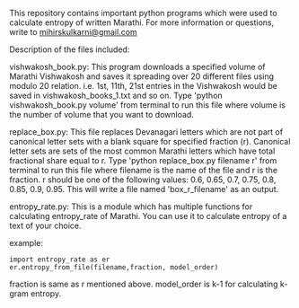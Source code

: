 This repository contains important python programs which were used to calculate entropy of written Marathi. For more information or questions, write to mihirskulkarni@gmail.com

Description of the files included:

vishwakosh_book.py: This program downloads a specified volume of Marathi Vishwakosh and saves it spreading over 20 different files using modulo 20 relation. i.e. 1st, 11th, 21st entries in the Vishwakosh would be saved in vishwakosh_books_1.txt and so on. Type 'python vishwakosh_book.py volume' from terminal to run this file where volume is the number of volume that you want to download.

replace_box.py: This file replaces Devanagari letters which are not part of canonical letter sets with a blank square for specified fraction (r). Canonical letter sets are sets of the most common Marathi letters which have total fractional share equal to r. Type 'python replace_box.py filename r' from terminal to run this file where filename is the name of the file and r is the fraction. r should be one of the following values: 0.6, 0.65, 0.7, 0.75, 0.8, 0.85, 0.9, 0.95. This will write a file named 'box_r_filename' as an output.

entropy_rate.py: This is a module which has multiple functions for calculating entropy_rate of Marathi. You can use it to calculate entropy of a text of your choice.

example:
```
import entropy_rate as er
er.entropy_from_file(filename,fraction, model_order)
```

fraction is same as r mentioned above. model_order is k-1 for calculating k-gram entropy.
